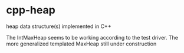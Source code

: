 # cpp-heap
heap data structure(s) implemented in C++

The IntMaxHeap seems to be working according to the test driver. The more generalized templated MaxHeap still under construction